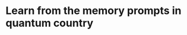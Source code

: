 # Learn from the memory prompts in quantum country

<!-- {BearID:34372949-8033-486C-BC99-782D6733DD91-3253-000003380C12C107} -->
